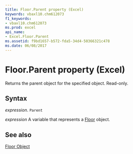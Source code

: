 ```yaml
---
title: Floor.Parent property (Excel)
keywords: vbaxl10.chm612073
f1_keywords:
- vbaxl10.chm612073
ms.prod: excel
api_name:
- Excel.Floor.Parent
ms.assetid: f9bd1657-b572-fda5-34d4-50366321c478
ms.date: 06/08/2017
---
```



# Floor.Parent property (Excel)

Returns the parent object for the specified object. Read-only.


## Syntax

_expression_. `Parent`

_expression_ A variable that represents a [Floor](Excel.Floor-graph-property.md) object.


## See also


[Floor Object](Excel.Floor(object).md)

